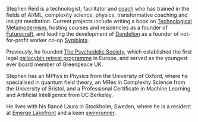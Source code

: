 Stephen Reid is a technologist, facilitator and [coach](/coaching) who has trained in the fields of AI/ML, complexity science, physics, transformative coaching and insight meditation. Current projects include writing a book on [Technological Metamodernism](https://technologicalmetamodernism.substack.com/), hosting courses and residencies as a founder of [Futurecraft](https://futurecraft.life/), and leading the development of [Dandelion](https://dandelion.events/) as a founder of not-for-profit worker co-op [Symbiota](https://symbiota.coop/).

Previously, he founded [The Psychedelic Society](https://psychedelicsociety.org.uk/), which established the first legal [psilocybin retreat programme](https://www.alalaho.org/) in Europe, and served as the youngest ever board member of Greenpeace UK.

Stephen has an MPhys in Physics from the University of Oxford, where he specialised in quantum field theory, an MRes in Complexity Science from the University of Bristol, and a Professional Certificate in Machine Learning and Artificial Intelligence from UC Berkeley.

He lives with his fiancé Laura in Stockholm, Sweden, where he is a resident at [Emerge Lakefront](https://emergelakefront.org/) and a keen [swimrunner](https://otilloswimrun.com/).
